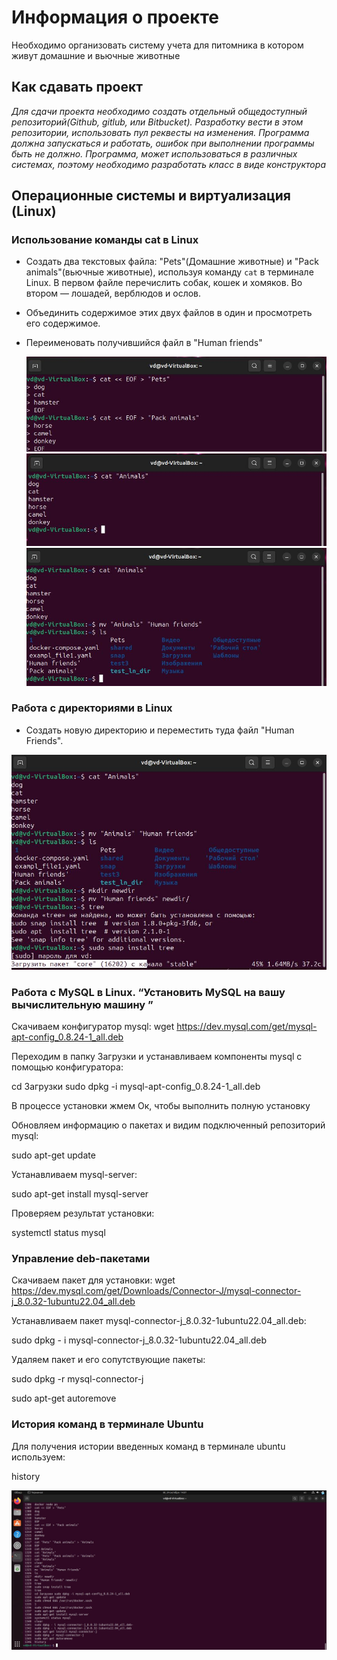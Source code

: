 # Информация о проекте
Необходимо организовать систему учета для питомника в котором живут
домашние и вьючные животные
## Как сдавать проект
*Для сдачи проекта необходимо создать отдельный общедоступный*
*репозиторий(Github, gitlub, или Bitbucket). Разработку вести в этом*
*репозитории, использовать пул реквесты на изменения. Программа должна*
*запускаться и работать, ошибок при выполнении программы быть не должно.*
*Программа, может использоваться в различных системах, поэтому необходимо*
*разработать класс в виде конструктора*

## Операционные системы и виртуализация (Linux)

### Использование команды cat в Linux
   - Создать два текстовых файла: "Pets"(Домашние животные) и "Pack animals"(вьючные животные), используя команду `cat` в терминале Linux. В первом файле перечислить собак, кошек и хомяков. Во втором — лошадей, верблюдов и ослов.
   - Объединить содержимое этих двух файлов в один и просмотреть его содержимое.
   - Переименовать получившийся файл в "Human friends"

     ![Image alt](https://github.com/IwanBelenko/nursery-accounting-system/blob/main/images/image1.jpg)
     ![Image alt](https://github.com/IwanBelenko/nursery-accounting-system/blob/main/images/image2.jpg)
     ![Image alt](https://github.com/IwanBelenko/nursery-accounting-system/blob/main/images/image4.jpg)
     
### Работа с директориями в Linux
   - Создать новую директорию и переместить туда файл "Human Friends".

   ![Image alt](https://github.com/IwanBelenko/nursery-accounting-system/blob/main/images/image5.jpg)

### Работа с MySQL в Linux. “Установить MySQL на вашу вычислительную машину ”

Скачиваем конфигуратор mysql:
wget https://dev.mysql.com/get/mysql-apt-config_0.8.24-1_all.deb

Переходим в папку Загрузки и устанавливаем компоненты mysql с помощью конфигуратора:

cd Загрузки sudo dpkg -i mysql-apt-config_0.8.24-1_all.deb

В процессе установки жмем Ок, чтобы выполнить полную установку

Обновляем информацию о пакетах и видим подключенный репозиторий mysql:

sudo apt-get update

Устанавливаем mysql-server:

sudo apt-get install mysql-server

Проверяем результат установки:

systemctl status mysql

### Управление deb-пакетами
Скачиваем пакет для установки:
wget https://dev.mysql.com/get/Downloads/Connector-J/mysql-connector-j_8.0.32-1ubuntu22.04_all.deb

Устанавливаем пакет mysql-connector-j_8.0.32-1ubuntu22.04_all.deb:

sudo dpkg - i mysql-connector-j_8.0.32-1ubuntu22.04_all.deb

Удаляем пакет и его сопутствующие пакеты:

sudo dpkg -r mysql-connector-j

sudo apt-get autoremove


### История команд в терминале Ubuntu
  Для получения истории введенных команд в терминале ubuntu используем:

history

 ![Image alt](https://github.com/IwanBelenko/nursery-accounting-system/blob/main/images/image6.jpg)


